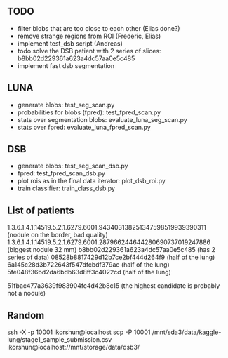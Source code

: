 ## TODO

- filter blobs that are too close to each other (Elias done?)
- remove strange regions from ROI (Frederic, Elias)
- implement test_dsb script (Andreas)
- todo solve the DSB patient with 2 series of slices: b8bb02d229361a623a4dc57aa0e5c485 
- implement fast dsb segmentation

## LUNA
* generate blobs: test_seg_scan.py  
* probabilities for blobs (fpred): test_fpred_scan.py
* stats over segmentation blobs: evaluate_luna_seg_scan.py
* stats over fpred: evaluate_luna_fpred_scan.py


## DSB

* generate blobs: test_seg_scan_dsb.py
* fpred: test_fpred_scan_dsb.py
* plot rois as in the final data iterator: plot_dsb_roi.py
* train classifier: train_class_dsb.py 



## List of patients
1.3.6.1.4.1.14519.5.2.1.6279.6001.943403138251347598519939390311 (nodule on the border, bad quality)
1.3.6.1.4.1.14519.5.2.1.6279.6001.287966244644280690737019247886 (biggest nodule 32 mm)
b8bb02d229361a623a4dc57aa0e5c485 (has 2 series of data)
08528b8817429d12b7ce2bf444d264f9 (half of the lung)
6a145c28d3b722643f547dfcbdf379ae (half of the lung)
5fe048f36bd2da6bdb63d8ff3c4022cd (half of the lung)

51fbac477a3639f983904fc4d42b8c15 (the highest candidate is probably not a nodule)

## Random
ssh -X -p 10001 ikorshun@localhost
scp -P 10001 /mnt/sda3/data/kaggle-lung/stage1_sample_submission.csv  ikorshun@localhost://mnt/storage/data/dsb3/
